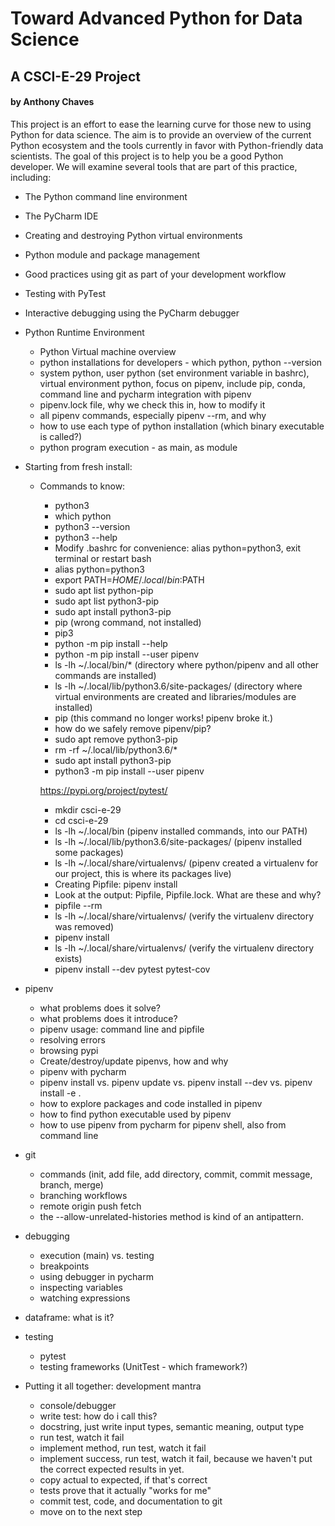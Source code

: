 # Toward Advanced Python for Data Science
## A CSCI-E-29 Project
#### by Anthony Chaves

This project is an effort to ease the learning curve for those new to using Python for data science.  The aim is to provide an overview of the current Python ecosystem and the tools currently in favor with Python-friendly data scientists.  The goal of this project is to help you be a good Python developer.  We will examine several tools that are part of this practice, including:
* The Python command line environment
* The PyCharm IDE
* Creating and destroying Python virtual environments
* Python module and package management
* Good practices using git as part of your development workflow
* Testing with PyTest
* Interactive debugging using the PyCharm debugger

* Python Runtime Environment
  * Python Virtual machine overview
  * python installations for developers - which python, python --version
  * system python, user python (set environment variable in bashrc), virtual environment python, focus on pipenv, include pip, conda, command line and pycharm integration with pipenv
  * pipenv.lock file, why we check this in, how to modify it
  * all pipenv commands, especially pipenv --rm, and why
  * how to use each type of python installation (which binary executable is called?)
  * python program execution - as main, as module

* Starting from fresh install:
  * Commands to know:
    * python3
    * which python
    * python3 --version
    * python3 --help
    * Modify .bashrc for convenience: alias python=python3, exit terminal or restart bash
    * alias python=python3
    * export PATH=$HOME/.local/bin:$PATH  
    * sudo apt list python-pip
    * sudo apt list python3-pip
    * sudo apt install python3-pip
    * pip (wrong command, not installed)
    * pip3
    * python -m pip install --help
    * python -m pip install --user pipenv
    * ls -lh ~/.local/bin/* (directory where python/pipenv and all other commands are installed)
    * ls -lh ~/.local/lib/python3.6/site-packages/ (directory where virtual environments are created and libraries/modules are installed)
    * pip (this command no longer works!  pipenv broke it.)
    * how do we safely remove pipenv/pip?
    * sudo apt remove python3-pip
    * rm -rf ~/.local/lib/python3.6/*
    * sudo apt install python3-pip
    * python3 -m pip install --user pipenv

    https://pypi.org/project/pytest/

    * mkdir csci-e-29
    * cd csci-e-29
    * ls -lh ~/.local/bin (pipenv installed commands, into our PATH)
    * ls -lh ~/.local/lib/python3.6/site-packages/ (pipenv installed some packages)
    * ls -lh ~/.local/share/virtualenvs/ (pipenv created a virtualenv for our project, this is where its packages live)
    * Creating Pipfile: pipenv install
    * Look at the output: Pipfile, Pipfile.lock.  What are these and why?
    * pipfile --rm
    * ls -lh ~/.local/share/virtualenvs/ (verify the virtualenv directory was removed)
    * pipenv install
    * ls -lh ~/.local/share/virtualenvs/ (verify the virtualenv directory exists)
    * pipenv install --dev pytest pytest-cov

* pipenv
  * what problems does it solve?
  * what problems does it introduce?
  * pipenv usage: command line and pipfile
  * resolving errors
  * browsing pypi
  * Create/destroy/update pipenvs, how and why
  * pipenv with pycharm
  * pipenv install vs. pipenv update vs. pipenv install --dev vs. pipenv install -e .
  * how to explore packages and code installed in pipenv
  * how to find python executable used by pipenv
  * how to use pipenv from pycharm for pipenv shell, also from command line

* git
  * commands (init, add file, add directory, commit, commit message, branch, merge)
  * branching workflows
  * remote origin push fetch
  * the --allow-unrelated-histories method is kind of an antipattern.

* debugging
  * execution (main) vs. testing
  * breakpoints
  * using debugger in pycharm
  * inspecting variables
  * watching expressions

* dataframe: what is it?

* testing
  * pytest
  * testing frameworks (UnitTest - which framework?)

* Putting it all together: development mantra
  * console/debugger
  * write test: how do i call this?
  * docstring, just write input types, semantic meaning, output type
  * run test, watch it fail
  * implement method, run test, watch it fail
  * implement success, run test, watch it fail, because we haven't put the correct expected results in yet.
  * copy actual to expected, if that's correct
  * tests prove that it actually "works for me"
  * commit test, code, and documentation to git
  * move on to the next step
